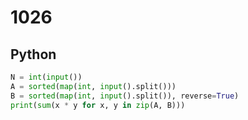 # 1026

## Python

```python
N = int(input())
A = sorted(map(int, input().split()))
B = sorted(map(int, input().split()), reverse=True)
print(sum(x * y for x, y in zip(A, B)))
```
